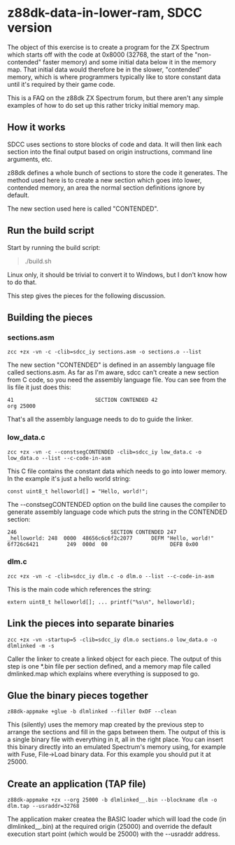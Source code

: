 # z88dk-data-in-lower-ram, SDCC version

The object of this exercise is to create a program for the ZX Spectrum
which starts off with the code at 0x8000 (32768, the start of the
"non-contended" faster memory) and some initial data below it in the
memory map. That initial data would therefore be in the slower,
"contended" memory, which is where programmers typically like to store
constant data until it's required by their game code.

This is a FAQ on the z88dk ZX Spectrum forum, but there aren't any
simple examples of how to do set up this rather tricky initial memory
map.

## How it works

SDCC uses sections to store blocks of code and data. It will then link
each section into the final output based on origin instructions, command
line arguments, etc.

z88dk defines a whole bunch of sections to store the code it generates.
The method used here is to create a new section which goes into lower,
contended memory, an area the normal section definitions ignore by
default.

The new section used here is called "CONTENDED".

## Run the build script

Start by running the build script:

> ./build.sh

Linux only, it should be trivial to convert it to Windows, but I don't
know how to do that.

This step gives the pieces for the following discussion.

## Building the pieces

### sections.asm

`
zcc +zx -vn -c -clib=sdcc_iy sections.asm -o sections.o --list
`

The new section "CONTENDED" is defined in an assembly language file called
sections.asm. As far as I'm aware, sdcc can't create a new section from
C code, so you need the assembly language file. You can see from the
lis file it just does this:

`
    41                          SECTION CONTENDED
    42                          org 25000
`

That's all the assembly language needs to do to guide the linker.

### low_data.c

`
zcc +zx -vn -c --constsegCONTENDED -clib=sdcc_iy low_data.c -o low_data.o --list --c-code-in-asm
`

This C file contains the constant data which needs to go into lower
memory. In the example it's just a hello world string:

`
const uint8_t helloworld[] = "Hello, world!";
`

The --constsegCONTENDED option on the build line causes the compiler to
generate assembly language code which puts the string in the CONTENDED section:

`
   246                          	SECTION CONTENDED
   247                          _helloworld:
   248  0000  48656c6c6f2c2077  	DEFM "Hello, world!"
              6f726c6421        
   249  000d  00                	DEFB 0x00
`

### dlm.c

`
zcc +zx -vn -c -clib=sdcc_iy dlm.c -o dlm.o --list --c-code-in-asm
`

This is the main code which references the string:

`
extern uint8_t helloworld[];
...
  printf("%s\n", helloworld);
`

## Link the pieces into separate binaries

`
zcc +zx -vn -startup=5 -clib=sdcc_iy dlm.o sections.o low_data.o -o dlmlinked -m -s
`

Caller the linker to create a linked object for each piece. The output of this step is one
*.bin file per section defined, and a memory map file called dmlinked.map which
explains where everything is supposed to go.

## Glue the binary pieces together

`
z88dk-appmake +glue -b dlmlinked --filler 0xDF --clean
`

This (silently) uses the memory map created by the previous step to arrange
the sections and fill in the gaps between them. The output of this is a single
binary file with everything in it, all in the right place. You can insert this
binary directly into an emulated Spectrum's memory using, for example with
Fuse, File->Load binary data. For this example you should put it at 25000.

## Create an application (TAP file)

`
z88dk-appmake +zx --org 25000 -b dlmlinked__.bin --blockname dlm -o dlm.tap --usraddr=32768
`

The application maker createa the BASIC loader which will load the code
(in dlmlinked__.bin) at the required origin (25000) and override the default execution
start point (which would be 25000) with the --usraddr address.
